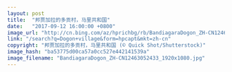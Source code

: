 ```yaml
---
layout: post
title:  "邦贾加拉的多贡村，马里共和国"
date:   "2017-09-12 16:00:00 +0800"
image_url: "http://cn.bing.com/az/hprichbg/rb/BandiagaraDogon_ZH-CN12463052433_1920x1080.jpg"
link: "/search?q=Dogon+village&form=hpcapt&mkt=zh-cn"
copyright: "邦贾加拉的多贡村，马里共和国 (© Quick Shot/Shutterstock)"
image_hash: "ba53775d00ca57a0cc527e442141539a"
image_filename: "BandiagaraDogon_ZH-CN12463052433_1920x1080.jpg"
---
```

